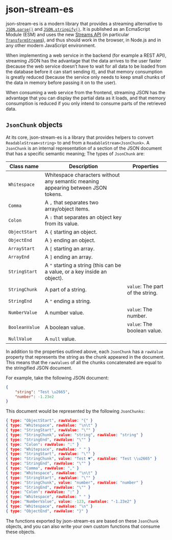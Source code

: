 # json-stream-es

json-stream-es is a modern library that provides a streaming alternative to [`JSON.parse()`](https://developer.mozilla.org/en-US/docs/Web/JavaScript/Reference/Global_Objects/JSON/parse) and [`JSON.stringify()`](https://developer.mozilla.org/en-US/docs/Web/JavaScript/Reference/Global_Objects/JSON/stringify). It is published as an EcmaScript Module (ESM) and uses the new [Streams API](https://developer.mozilla.org/en-US/docs/Web/API/Streams_API) (in particular [`TransformStream`s](https://developer.mozilla.org/en-US/docs/Web/API/TransformStream)), and thus should work in the browser, in Node.js and in any other modern JavaScript environment.

When implementing a web service in the backend (for example a REST API), streaming JSON has the advantage that the data arrives to the user faster (because the web service doesn’t have to wait for all data to be loaded from the database before it can start sending it), and that memory consumption is greatly reduced (because the service only needs to keep small chunks of the data in memory before passing it on to the user).

When consuming a web service from the frontend, streaming JSON has the advantage that you can display the partial data as it loads, and that memory consumption is reduced if you only intend to consume parts of the retrieved data.

## `JsonChunk` objects

At its core, json-stream-es is a library that provides helpers to convert `ReadableStream<string>` to and from a `ReadableStream<JsonChunk>`. A `JsonChunk` is an internal representation of a section of the JSON document that has a specific semantic meaning; The types of `JsonChunk` are:

| Class name     | Description | Properties |
| -------------- | ----------- | ---------- |
| `Whitespace`   | Whitespace characters without any semantic meaning appearing between JSON tokens. | |
| `Comma`        | A `,` that separates two array/object items. | |
| `Colon`        | A `:` that separates an object key from its value. | |
| `ObjectStart`  | A `{` starting an object. | |
| `ObjectEnd`    | A `}` ending an object. | |
| `ArrayStart`   | A `[` starting an array. | |
| `ArrayEnd`     | A `]` ending an array. | |
| `StringStart`  | A `"` starting a string (this can be a value, or a key inside an object). | |
| `StringChunk`  | A part of a string. | `value`: The part of the string. | |
| `StringEnd`    | A `"` ending a string. | |
| `NumberValue`  | A number value. | `value`: The number. | |
| `BooleanValue` | A boolean value. | `value`: The boolean value. | |
| `NullValue`    | A `null` value. | |

In addition to the properties outlined above, each `JsonChunk` has a `rawValue` property that represents the string as the chunk appeared in the document. This means that the `rawValues` of all the chunks concatenated are equal to the stringified JSON document.

For example, take the following JSON document:
```json
{
	"string": "Test \u2665",
	"number": -1.23e2
}
```

This document would be represented by the following `JsonChunks`:
```json
{ type: "ObjectStart", rawValue: "{" }
{ type: "Whitespace", rawValue: "\n\t" }
{ type: "StringStart", rawValue: "\"" }
{ type: "StringChunk", value: "string", rawValue: "string" }
{ type: "StringEnd", rawValue: "\"" }
{ type: "Colon": rawValue: ":" }
{ type: "Whitepsace", rawValue: " " }
{ type: "StringStart", rawValue: "\"" }
{ type: "StringChunk", value: "Test ♥", rawValue: "Test \\u2665" }
{ type: "StringEnd", rawValue: "\"" }
{ type: "Comma", rawValue: "," }
{ type: "Whitespace", rawValue: "\n\t" }
{ type: "StringStart", rawValue: "\"" }
{ type: "StringChunk", value: "number", rawValue: "number" }
{ type: "StringEnd", rawValue: "\"" }
{ type: "Colon": rawValue: ":" }
{ type: "Whitespace", rawValue: " " }
{ type: "NumberValue", value: -123, rawValue: "-1.23e2" }
{ type: "Whitespace", rawValue: "\n" }
{ type: "ObjectEnd", rawValue: "}" }
```

The functions exported by json-stream-es are based on these `JsonChunk` objects, and you can also write your own custom functions that consume these objects.
